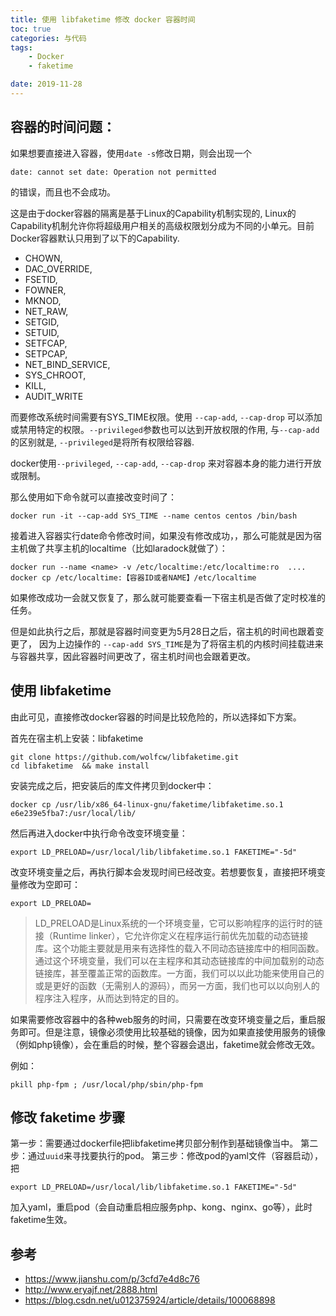 ```yaml
---
title: 使用 libfaketime 修改 docker 容器时间
toc: true
categories: 与代码
tags: 
	- Docker
	- faketime

date: 2019-11-28
---
```


## 容器的时间问题：

如果想要直接进入容器，使用`date -s`修改日期，则会出现一个

```
date: cannot set date: Operation not permitted
```

的错误，而且也不会成功。

这是由于docker容器的隔离是基于Linux的Capability机制实现的, Linux的Capability机制允许你将超级用户相关的高级权限划分成为不同的小单元。目前Docker容器默认只用到了以下的Capability.

- CHOWN,
- DAC_OVERRIDE,
- FSETID,
- FOWNER,
- MKNOD,
- NET_RAW,
- SETGID,
- SETUID,
- SETFCAP,
- SETPCAP,
- NET_BIND_SERVICE,
- SYS_CHROOT,
- KILL,
- AUDIT_WRITE
    
而要修改系统时间需要有SYS_TIME权限。使用 `--cap-add`, `--cap-drop` 可以添加或禁用特定的权限。`--privileged`参数也可以达到开放权限的作用, 与`--cap-add`的区别就是, `--privileged`是将所有权限给容器.

docker使用`--privileged`, `--cap-add`, `--cap-drop` 来对容器本身的能力进行开放或限制。

那么使用如下命令就可以直接改变时间了：
```
docker run -it --cap-add SYS_TIME --name centos centos /bin/bash
```
接着进入容器实行date命令修改时间，如果没有修改成功，，那么可能就是因为宿主机做了共享主机的localtime（比如laradock就做了）：
```
docker run --name <name> -v /etc/localtime:/etc/localtime:ro  .... 
docker cp /etc/localtime:【容器ID或者NAME】/etc/localtime
```

如果修改成功一会就又恢复了，那么就可能要查看一下宿主机是否做了定时校准的任务。

但是如此执行之后，那就是容器时间变更为5月28日之后，宿主机的时间也跟着变更了，
因为上边操作的 `--cap-add SYS_TIME`是为了将宿主机的内核时间挂载进来与容器共享，因此容器时间更改了，宿主机时间也会跟着更改。


## 使用 libfaketime

由此可见，直接修改docker容器的时间是比较危险的，所以选择如下方案。

首先在宿主机上安装：libfaketime
```
git clone https://github.com/wolfcw/libfaketime.git
cd libfaketime  && make install
```

安装完成之后，把安装后的库文件拷贝到docker中：
```
docker cp /usr/lib/x86_64-linux-gnu/faketime/libfaketime.so.1 e6e239e5fba7:/usr/local/lib/
```

然后再进入docker中执行命令改变环境变量：

```
export LD_PRELOAD=/usr/local/lib/libfaketime.so.1 FAKETIME="-5d"
```

改变环境变量之后，再执行脚本会发现时间已经改变。若想要恢复，直接把环境变量修改为空即可：
```
export LD_PRELOAD=
```

> LD_PRELOAD是Linux系统的一个环境变量，它可以影响程序的运行时的链接（Runtime linker），它允许你定义在程序运行前优先加载的动态链接库。这个功能主要就是用来有选择性的载入不同动态链接库中的相同函数。通过这个环境变量，我们可以在主程序和其动态链接库的中间加载别的动态链接库，甚至覆盖正常的函数库。一方面，我们可以以此功能来使用自己的或是更好的函数（无需别人的源码），而另一方面，我们也可以以向别人的程序注入程序，从而达到特定的目的。

如果需要修改容器中的各种web服务的时间，只需要在改变环境变量之后，重启服务即可。但是注意，镜像必须使用比较基础的镜像，因为如果直接使用服务的镜像（例如php镜像），会在重启的时候，整个容器会退出，faketime就会修改无效。

例如：
```
pkill php-fpm ; /usr/local/php/sbin/php-fpm 
```

## 修改 faketime 步骤

第一步：需要通过dockerfile把libfaketime拷贝部分制作到基础镜像当中。
第二步：通过`uuid`来寻找要执行的pod。
第三步：修改pod的yaml文件（容器启动），把

```export LD_PRELOAD=/usr/local/lib/libfaketime.so.1 FAKETIME="-5d"```

加入yaml，重启pod（会自动重启相应服务php、kong、nginx、go等），此时faketime生效。


## 参考

- https://www.jianshu.com/p/3cfd7e4d8c76
- http://www.eryajf.net/2888.html
- https://blog.csdn.net/u012375924/article/details/100068898




